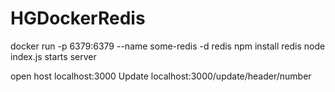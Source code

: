 # HGDockerRedis

docker run -p 6379:6379 --name some-redis -d redis
npm install redis
node index.js starts server

open host localhost:3000
Update localhost:3000/update/header/number
